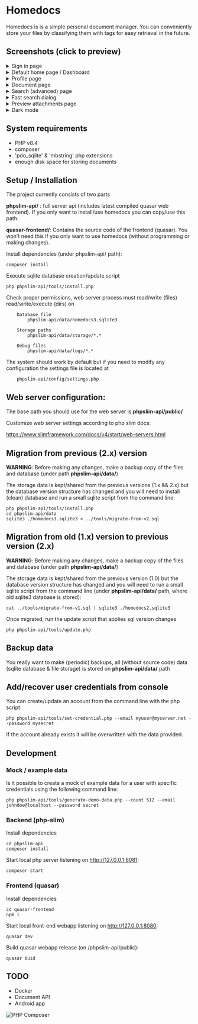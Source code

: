 # Homedocs

Homedocs is is a simple personal document manager. You can conveniently store your files by classifying them with tags for easy retrieval in the future.

## Screenshots (click to preview)

<details>
    <summary>Sign in page</summary>
    <img width="1280" height="607" alt="Signin page screenshot" src="https://github.com/user-attachments/assets/2a8adee1-5993-4893-ae11-a4cfb3c133a1" />
</details>
<details>
    <summary>Default home page / Dashboard</summary>
    <img width="1280" height="1230" alt="Dashboard page screenshot" src="https://github.com/user-attachments/assets/b985c420-6a84-48d6-b927-457276a822d4" />
</details>
<details>
    <summary>Profile page</summary>
    <img width="1280" height="640" alt="Profile page screenshot" src="https://github.com/user-attachments/assets/df521f7d-9ca7-4ffa-8b74-2d2aeb096f84" />
</details>
<details>
    <summary>Document page</summary>
    <img width="1280" height="607" alt="Document page screenshot" src="https://github.com/user-attachments/assets/0a13afd8-db97-4459-abe7-1a05646066db" />
</details>
<details>
    <summary>Search (advanced) page</summary>
    <img width="1280" height="607" alt="Advanced search page screenshot" src="https://github.com/user-attachments/assets/06ab6bbd-aa97-49a2-89ca-0e171a9d6089" />
</details>
<details>
    <summary>Fast search dialog</summary>
    <img width="1280" height="607" alt="Fast search dialog screenshot" src="https://github.com/user-attachments/assets/4234cf3e-fd2f-404d-a842-799dcf41ffd4" />
</details>
<details>
    <summary>Preview attachments page</summary>
    <img width="1280" height="607" alt="PDF preview dialog screenshot" src="https://github.com/user-attachments/assets/ab6b138f-48ec-4faf-aebc-06863ef59883" />
    <img width="1280" height="613" alt="Image preview dialog screenshot" src="https://github.com/user-attachments/assets/421f4681-cba3-432e-86e1-9a01f8fd325f" />
</details>
<details>
    <summary>Dark mode</summary>
    <img width="1280" height="640" alt="Profile page (dark mode)" src="https://github.com/user-attachments/assets/d6d4b259-a17a-4026-91b6-9eacf667b456" />
</details>

## System requirements

- PHP v8.4
- composer
- 'pdo_sqlite' & 'mbstring' php extensions
- enough disk space for storing documents

## Setup / Installation

The project currently consists of two parts

**phpslim-api/** : full server api (includes latest compiled quasar web frontend). If you only want to install/use homedocs you can copy/use this path.

**quasar-frontend/**: Contains the source code of the frontend (quasar). You won't need this if you only want to use homedocs (without programming or making changes).

Install dependencies (under phpslim-api/ path):

```Shell
composer install
```

Execute sqlite database creation/update script

```Shell
php phpslim-api/tools/install.php
```

Check proper permissions, web server process must read/write (files) read/write/execute (dirs) on

```Shell
    Database file
        phpslim-api/data/homedocs3.sqlite3

    Storage paths
        phpslim-api/data/storage/*.*

    Debug files
        phpslim-api/data/logs/*.*
```

The system should work by default but if you need to modify any configuration the settings file is located at

```Shell
    phpslim-api/config/settings.php
```

## Web server configuration:

The base path you should use for the web server is **phpslim-api/public/**

Customize web server settings according to php slim docs:

https://www.slimframework.com/docs/v4/start/web-servers.html

## Migration from previous (2.x) version

**WARNING**: Before making any changes, make a backup copy of the files and database (under path **phpslim-api/data/**)

The storage data is kept/shared from the previous versions (1.x && 2.x) but the database version structure has changed and you will need to install (clean) database and run a small sqlite script from the command line:

```Shell
php phpslim-api/tools/install.php
cd phpslim-api/data
sqlite3 ./homedocs3.sqlite3 < ../tools/migrate-from-v2.sql
```

## Migration from old (1.x) version to previous version (2.x)

**WARNING**: Before making any changes, make a backup copy of the files and database (under path **phpslim-api/data/**)

The storage data is kept/shared from the previous version (1.0) but the database version structure has changed and you will need to run a small sqlite script from the command line (under **phpslim-api/data/** path, where old sqlite3 database is stored):

```Shell
cat ../tools/migrate-from-v1.sql | sqlite3 ./homedocs2.sqlite3

```

Once migrated, run the update script that applies sql version changes

```Shell
php phpslim-api/tools/update.php
```

## Backup data

You really want to make (periodic) backups, all (without source code) data (sqlite database & file storage) is stored on **phpslim-api/data/** path

## Add/recover user credentials from console

You can create/update an account from the command line with the php script

```Shell
php phpslim-api/tools/set-credential.php --email myuser@myserver.net --password mysecret
```

If the account already exists it will be overwritten with the data provided.

## Development

### Mock / example data

Is it possible to create a mock of example data for a user with specific credentials using the following command line:

```Shell
php phpslim-api/tools/generate-demo-data.php --count 512 --email johndoe@localhost --password secret
```

### Backend (php-slim)

Install dependencies

```Shell
cd phpslim-api
composer install
```

Start local php server listening on http://127.0.0.1:8081:

```Shell
composer start
```

### Frontend (quasar)

Install dependencies

```Shell
cd quasar-frontend
npm i
```

Start local front-end webapp listening on http://127.0.0.1:8080:

```Shell
quasar dev
```

Build quasar webapp release (on /phpslim-api/public):

```Shell
quasar buid
```

## TODO

- Docker
- Document API
- Android app

![PHP Composer](https://github.com/aportela/homedocs/actions/workflows/php.yml/badge.svg)
